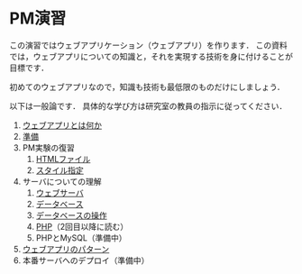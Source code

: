 # PM演習

この演習ではウェブアプリケーション（ウェブアプリ）を作ります．
この資料では，ウェブアプリについての知識と，それを実現する技術を身に付けることが目標です．

初めてのウェブアプリなので，知識も技術も最低限のものだけにしましょう．

以下は一般論です．
具体的な学び方は研究室の教員の指示に従ってください．

1. [ウェブアプリとは何か](introduction.md)
1. [準備](setup.md)
1. PM実験の復習
    1. [HTMLファイル](static-file.md)
    1. [スタイル指定](style.md)
1. サーバについての理解
    1. [ウェブサーバ](apache.md)
    1. [データベース](database.md)
    1. [データベースの操作](sql.md)
    1. [PHP](php.md)（2回目以降に読む）
    1. PHPとMySQL（準備中）
1. [ウェブアプリのパターン](patterns.md)
1. 本番サーバへのデプロイ（準備中）
